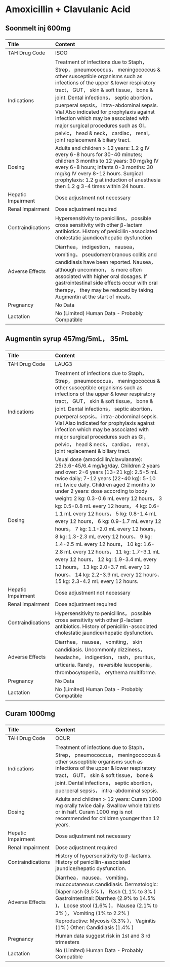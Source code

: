 # Amoxicillin + Clavulanic Acid

## Soonmelt inj 600mg

##### 

| Title              | Content                                                                                                                                                                                                                                                                                                                                                                                                                                                                                               |
|:-------------------|:------------------------------------------------------------------------------------------------------------------------------------------------------------------------------------------------------------------------------------------------------------------------------------------------------------------------------------------------------------------------------------------------------------------------------------------------------------------------------------------------------|
| TAH Drug Code      | ISOO                                                                                                                                                                                                                                                                                                                                                                                                                                                                                                  |
| Indications        | Treatment of infections due to Staph， Strep， pneumococcus， meningococcus & other susceptible organisms such as infections of the upper & lower respiratory tract， GUT， skin & soft tissue， bone & joint. Dental infections， septic abortion， puerperal sepsis， intra-abdominal sepsis. Vial Also indicated for prophylaxis against infection which may be associated with major surgical procedures such as GI， pelvic， head & neck， cardiac， renal， joint replacement & biliary tract. |
| Dosing             | Adults and children > 12 years: 1.2 g IV every 6-8 hours for 30-40 minutes; children 3 months to 12 years: 30 mg/kg IV every 6-8 hours; infants 0-3 months: 30 mg/kg IV every 8-12 hours. Surgical prophylaxis: 1.2 g at induction of anesthesia then 1.2 g 3-4 times within 24 hours.                                                                                                                                                                                                                |
| Hepatic Impairment | Dose adjustment not necessary                                                                                                                                                                                                                                                                                                                                                                                                                                                                         |
| Renal Impairment   | Dose adjustment required                                                                                                                                                                                                                                                                                                                                                                                                                                                                              |
| Contraindications  | Hypersensitivity to penicillins， possible cross sensitivity with other β-lactam antibiotics. History of penicillin-associated cholestatic jaundice/hepatic dysfunction                                                                                                                                                                                                                                                                                                                               |
| Adverse Effects    | Diarrhea， indigestion， nausea， vomiting， pseudomembranous colitis and candidiasis have been reported. Nausea， although uncommon， is more often associated with higher oral dosages. If gastrointestinal side effects occur with oral therapy， they may be reduced by taking Augmentin at the start of meals.                                                                                                                                                                                   |
| Pregnancy          | No Data                                                                                                                                                                                                                                                                                                                                                                                                                                                                                               |
| Lactation          | No (Limited) Human Data - Probably Compatible                                                                                                                                                                                                                                                                                                                                                                                                                                                         |

## Augmentin syrup 457mg/5mL， 35mL

##### 

| Title              | Content                                                                                                                                                                                                                                                                                                                                                                                                                                                                                                                                                                                                                                                                                                                                                    |
|:-------------------|:-----------------------------------------------------------------------------------------------------------------------------------------------------------------------------------------------------------------------------------------------------------------------------------------------------------------------------------------------------------------------------------------------------------------------------------------------------------------------------------------------------------------------------------------------------------------------------------------------------------------------------------------------------------------------------------------------------------------------------------------------------------|
| TAH Drug Code      | LAUG3                                                                                                                                                                                                                                                                                                                                                                                                                                                                                                                                                                                                                                                                                                                                                      |
| Indications        | Treatment of infections due to Staph， Strep， pneumococcus， meningococcus & other susceptible organisms such as infections of the upper & lower respiratory tract， GUT， skin & soft tissue， bone & joint. Dental infections， septic abortion， puerperal sepsis， intra-abdominal sepsis. Vial Also indicated for prophylaxis against infection which may be associated with major surgical procedures such as GI， pelvic， head & neck， cardiac， renal， joint replacement & biliary tract.                                                                                                                                                                                                                                                      |
| Dosing             | Usual dose (amoxicillin/clavulanate): 25/3.6-45/6.4 mg/kg/day. Children 2 years and over: 2-6 years (13-21 kg): 2.5-5 mL twice daily; 7-12 years (22-40 kg): 5-10 mL twice daily. Children aged 2 months to under 2 years: dose according to body weight: 2 kg: 0.3-0.6 mL every 12 hours， 3 kg: 0.5-0.8 mL every 12 hours， 4 kg: 0.6-1.1 mL every 12 hours， 5 kg: 0.8-1.4 mL every 12 hours， 6 kg: 0.9-1.7 mL every 12 hours， 7 kg: 1.1-2.0 mL every 12 hours， 8 kg: 1.3-2.3 mL every 12 hours， 9 kg: 1.4-2.5 mL every 12 hours， 10 kg: 1.6-2.8 mL every 12 hours， 11 kg: 1.7-3.1 mL every 12 hours， 12 kg: 1.9-3.4 mL every 12 hours， 13 kg: 2.0-3.7 mL every 12 hours， 14 kg: 2.2-3.9 mL every 12 hours， 15 kg: 2.3-4.2 mL every 12 hours. |
| Hepatic Impairment | Dose adjustment not necessary                                                                                                                                                                                                                                                                                                                                                                                                                                                                                                                                                                                                                                                                                                                              |
| Renal Impairment   | Dose adjustment required                                                                                                                                                                                                                                                                                                                                                                                                                                                                                                                                                                                                                                                                                                                                   |
| Contraindications  | Hypersensitivity to penicillins， possible cross sensitivity with other β-lactam antibiotics. History of penicillin-associated cholestatic jaundice/hepatic dysfunction.                                                                                                                                                                                                                                                                                                                                                                                                                                                                                                                                                                                   |
| Adverse Effects    | Diarrhea， nausea， vomiting， skin candidiasis. Uncommonly dizziness， headache， indigestion， rash， pruritus， urticaria. Rarely， reversible leucopenia， thrombocytopenia， erythema multiforme.                                                                                                                                                                                                                                                                                                                                                                                                                                                                                                                                                     |
| Pregnancy          | No Data                                                                                                                                                                                                                                                                                                                                                                                                                                                                                                                                                                                                                                                                                                                                                    |
| Lactation          | No (Limited) Human Data - Probably Compatible                                                                                                                                                                                                                                                                                                                                                                                                                                                                                                                                                                                                                                                                                                              |

## Curam 1000mg

##### 

| Title              | Content                                                                                                                                                                                                                                                                                                       |
|:-------------------|:--------------------------------------------------------------------------------------------------------------------------------------------------------------------------------------------------------------------------------------------------------------------------------------------------------------|
| TAH Drug Code      | OCUR                                                                                                                                                                                                                                                                                                          |
| Indications        | Treatment of infections due to Staph， Strep， pneumococcus， meningococcus & other susceptible organisms such as infections of the upper & lower respiratory tract， GUT， skin & soft tissue， bone & joint. Dental infections， septic abortion， puerperal sepsis， intra-abdominal sepsis.               |
| Dosing             | Adults and children > 12 years: Curam 1000 mg orally twice daily. Swallow whole tablets or in half. Curam 1000 mg is not recommended for children younger than 12 years.                                                                                                                                      |
| Hepatic Impairment | Dose adjustment not necessary                                                                                                                                                                                                                                                                                 |
| Renal Impairment   | Dose adjustment required                                                                                                                                                                                                                                                                                      |
| Contraindications  | History of hypersensitivity to β-lactams. History of penicillin-associated jaundice/hepatic dysfunction.                                                                                                                                                                                                      |
| Adverse Effects    | Diarrhea， nausea， vomiting， mucocutaneous candidiasis. Dermatologic: Diaper rash (3.5% )， Rash (1.1% to 3% ) Gastrointestinal: Diarrhea (2.9% to 14.5% )， Loose stool (1.6% )， Nausea (2.1% to 3% )， Vomiting (1% to 2.2% ) Reproductive: Mycosis (3.3% )， Vaginitis (1% ) Other: Candidiasis (1.4% ) |
| Pregnancy          | Human data suggest risk in 1st and 3 rd trimesters                                                                                                                                                                                                                                                            |
| Lactation          | No (Limited) Human Data - Probably Compatible                                                                                                                                                                                                                                                                 |


